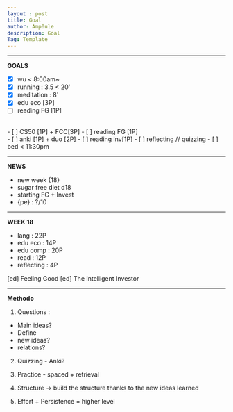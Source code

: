 ```yaml
---
layout : post
title: Goal
author: Amp0ule
description: Goal
Tag: Template
---
```


****
**GOALS**

- [x] wu < 8:00am~
- [x] running : 3.5 < 20' 
- [x] meditation : 8'
- [x] edu eco [3P]
- [ ] reading FG [1P]

<br/>
- [ ] CS50 [1P] + FCC[3P]
- [ ] reading FG [1P]

<br/>
- [ ] anki [1P] + duo [2P]
- [ ] reading inv[1P]
- [ ] reflecting // quizzing
- [ ] bed < 11:30pm

*****
**NEWS**

- new week {18}
- sugar free diet d18
- starting FG + Invest
- {pe} : ?/10

 *****
**WEEK 18**

 - lang : 22P
 - edu eco : 14P
 - edu comp : 20P
 - read : 12P
 - reflecting : 4P
 
[ed] Feeling Good
[ed] The Intelligent Investor 

*****
**Methodo**

1. Questions : 
- Main ideas?
- Define
- new ideas?
- relations?

2. Quizzing - Anki?

3. Practice - spaced + retrieval

4. Structure -> build the structure thanks to the new ideas learned

5. Effort + Persistence = higher level 
